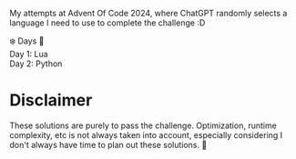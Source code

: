 My attempts at Advent Of Code 2024, where ChatGPT randomly selects a language I need to use to complete the challenge :D

❄️ Days 🎄 <br>
Day 1: Lua <br>
Day 2: Python


# Disclaimer
These solutions are purely to pass the challenge. Optimization, runtime complexity, etc is not always taken into account, especially considering I don't always have time to plan out these solutions. 🎅
